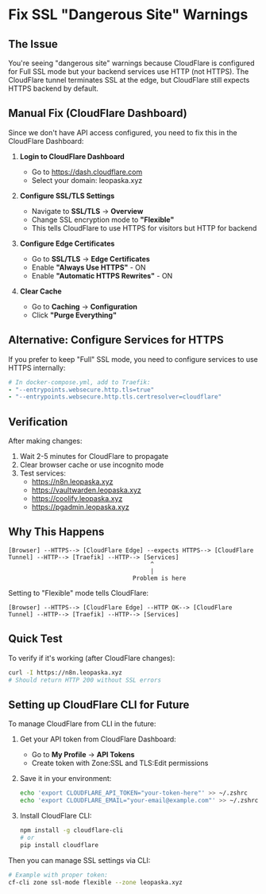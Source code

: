 # Fix SSL "Dangerous Site" Warnings

## The Issue
You're seeing "dangerous site" warnings because CloudFlare is configured for Full SSL mode but your backend services use HTTP (not HTTPS). The CloudFlare tunnel terminates SSL at the edge, but CloudFlare still expects HTTPS backend by default.

## Manual Fix (CloudFlare Dashboard)

Since we don't have API access configured, you need to fix this in the CloudFlare Dashboard:

1. **Login to CloudFlare Dashboard**
   - Go to https://dash.cloudflare.com
   - Select your domain: leopaska.xyz

2. **Configure SSL/TLS Settings**
   - Navigate to **SSL/TLS** → **Overview**
   - Change SSL encryption mode to **"Flexible"**
   - This tells CloudFlare to use HTTPS for visitors but HTTP for backend

3. **Configure Edge Certificates**
   - Go to **SSL/TLS** → **Edge Certificates**
   - Enable **"Always Use HTTPS"** - ON
   - Enable **"Automatic HTTPS Rewrites"** - ON

4. **Clear Cache**
   - Go to **Caching** → **Configuration**
   - Click **"Purge Everything"**

## Alternative: Configure Services for HTTPS

If you prefer to keep "Full" SSL mode, you need to configure services to use HTTPS internally:

```yaml
# In docker-compose.yml, add to Traefik:
- "--entrypoints.websecure.http.tls=true"
- "--entrypoints.websecure.http.tls.certresolver=cloudflare"
```

## Verification

After making changes:
1. Wait 2-5 minutes for CloudFlare to propagate
2. Clear browser cache or use incognito mode
3. Test services:
   - https://n8n.leopaska.xyz
   - https://vaultwarden.leopaska.xyz
   - https://coolify.leopaska.xyz
   - https://pgadmin.leopaska.xyz

## Why This Happens

```
[Browser] --HTTPS--> [CloudFlare Edge] --expects HTTPS--> [CloudFlare Tunnel] --HTTP--> [Traefik] --HTTP--> [Services]
                                        ^
                                        |
                                   Problem is here
```

Setting to "Flexible" mode tells CloudFlare:
```
[Browser] --HTTPS--> [CloudFlare Edge] --HTTP OK--> [CloudFlare Tunnel] --HTTP--> [Traefik] --HTTP--> [Services]
```

## Quick Test

To verify if it's working (after CloudFlare changes):
```bash
curl -I https://n8n.leopaska.xyz
# Should return HTTP 200 without SSL errors
```

## Setting up CloudFlare CLI for Future

To manage CloudFlare from CLI in the future:

1. Get your API token from CloudFlare Dashboard:
   - Go to **My Profile** → **API Tokens**
   - Create token with Zone:SSL and TLS:Edit permissions

2. Save it in your environment:
   ```bash
   echo 'export CLOUDFLARE_API_TOKEN="your-token-here"' >> ~/.zshrc
   echo 'export CLOUDFLARE_EMAIL="your-email@example.com"' >> ~/.zshrc
   ```

3. Install CloudFlare CLI:
   ```bash
   npm install -g cloudflare-cli
   # or
   pip install cloudflare
   ```

Then you can manage SSL settings via CLI:
```bash
# Example with proper token:
cf-cli zone ssl-mode flexible --zone leopaska.xyz
```